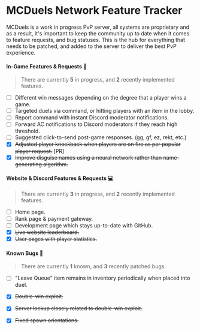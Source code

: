 # MCDuels Network Feature Tracker
MCDuels is a work in progress PvP server, all systems are proprietary and as a result, it's important to keep the community up to date when it comes to feature requests, and bug statuses. This is the hub for everything that needs to be patched, and added to the server to deliver the best PvP experience. 

#### In-Game Features & Requests 🤔
> There are currently **5** in progress, and **2** recently implemented features.
- [ ] Different win messages depending on the degree that a player wins a game.
- [ ] Targeted duels via command, or hitting players with an item in the lobby.
- [ ] Report command with instant Discord moderator notifications.
- [ ] Forward AC notifications to Discord moderators if they reach high threshold.
- [ ] Suggested click-to-send post-game responses. (gg, gf, ez, rekt, etc.)
- [x] ~~Adjusted player knockback when players are on fire as per popular player request.~~ [PR]
- [x] ~~Improve disguise names using a neural network rather than name-generating algorithm.~~

#### Website & Discord Features & Requests 💻
> There are currently **3** in progress, and **2** recently implemented features.
- [ ] Home page.
- [ ] Rank page & payment gateway.
- [ ] Development page which stays up-to-date with GitHub.
- [x] ~~Live website leaderboard.~~
- [x] ~~User pages with player statistics.~~

#### Known Bugs 🐛
> There are currently **1** known, and **3** recently patched bugs.
- [ ] "Leave Queue" item remains in inventory periodically when placed into duel.
- [x] ~~Double-win exploit.~~
- [x] ~~Server lockup closely related to double-win exploit.~~
- [x] ~~Fixed spawn orientations.~~

